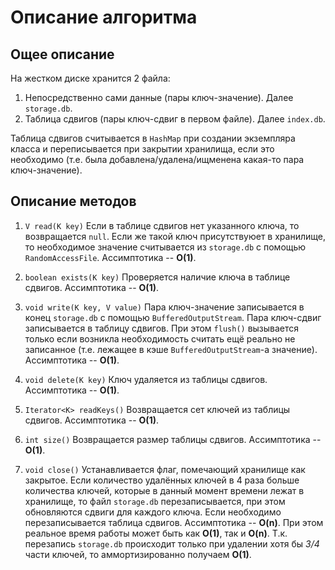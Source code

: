 # Описание алгоритма

## Ощее описание

На жестком диске хранится 2 файла:
1. Непосредственно сами данные (пары ключ-значение). Далее `storage.db`.
2. Таблица сдвигов (пары ключ-сдвиг в первом файле). Далее `index.db`.

Таблица сдвигов считывается в `HashMap` при создании экземпляра класса и переписывается при закрытии хранилища, если это необходимо 
(т.е. была добавлена/удалена/ищменена какая-то пара ключ-значение).

## Описание методов

1. `V read(K key)` Если в таблице сдвигов нет указанного ключа, то возвращается `null`. 
   Если же такой ключ присутствуюет в хранилище, то необходимое значение считывается из `storage.db` с помощью `RandomAccessFile`.
   Ассимптотика -- **O(1)**.
   
2. `boolean exists(K key)` Проверяется наличие ключа в таблице сдвигов.
   Ассимптотика -- **O(1)**.

3. `void write(K key, V value)` Пара ключ-значение записывается в конец `storage.db` с помощью `BufferedOutputStream`.
   Пара ключ-сдвиг записывается в таблицу сдвигов. При этом `flush()` вызывается только если возникла необходимость считать
   ещё реально не записанное (т.е. лежащее в кэше `BufferedOutputStream`-а значение).
   Ассимптотика -- **O(1)**.
   
4. `void delete(K key)` Ключ удаляется из таблицы сдвигов.
   Ассимптотика -- **O(1)**.
   
5. `Iterator<K> readKeys()` Возвращается сет ключей из таблицы сдвигов.
   Ассимптотика -- **O(1)**.

6. `int size()` Возвращается размер таблицы сдвигов.
   Ассимптотика -- **O(1)**.
   
7. `void close()` Устанавливается флаг, помечающий хранилище как закрытое.
   Если количество удалённых ключей в 4 раза больше количества ключей, которые в данный момент времени лежат в хранилище,
   то файл `storage.db` перезаписывается, при этом обновляются сдвиги для каждого ключа.
   Если необходимо перезаписывается таблица сдвигов.
   Ассимптотика -- **O(n)**. При этом реальное время работы может быть как **O(1)**, так и **O(n)**.
   Т.к. перезапись `storage.db` происходит только при удалении хотя бы *3/4* части ключей, то аммортизированно получаем **O(1)**.